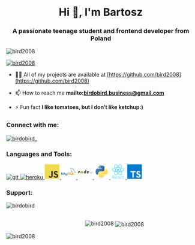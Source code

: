 <h1 align="center">Hi 👋, I'm Bartosz</h1>
<h3 align="center">A passionate teenage student and frontend developer from Poland</h3>

<p align="left"> <img src="https://komarev.com/ghpvc/?username=bird2008&label=Profile%20views&color=0e75b6&style=flat" alt="bird2008" /> </p>

<p align="left"> <a href="https://github.com/ryo-ma/github-profile-trophy"><img src="https://github-profile-trophy.vercel.app/?username=bird2008" alt="bird2008" /></a> </p>

- 👨‍💻 All of my projects are available at [https://github.com/bird2008](https://github.com/bird2008)

- 📫 How to reach me **mailto:birdobird.business@gmail.com**

- ⚡ Fun fact **I like tomatoes, but I don’t like ketchup:)**

<h3 align="left">Connect with me:</h3>
<p align="left">
<a href="https://instagram.com/birdobird_" target="blank"><img align="center" src="https://raw.githubusercontent.com/rahuldkjain/github-profile-readme-generator/master/src/images/icons/Social/instagram.svg" alt="birdobird_" height="30" width="40" /></a>
</p>

<h3 align="left">Languages and Tools:</h3>
<p align="left"> <a href="https://git-scm.com/" target="_blank" rel="noreferrer"> <img src="https://www.vectorlogo.zone/logos/git-scm/git-scm-icon.svg" alt="git" width="40" height="40"/> </a> <a href="https://heroku.com" target="_blank" rel="noreferrer"> <img src="https://www.vectorlogo.zone/logos/heroku/heroku-icon.svg" alt="heroku" width="40" height="40"/> </a> <a href="https://developer.mozilla.org/en-US/docs/Web/JavaScript" target="_blank" rel="noreferrer"> <img src="https://raw.githubusercontent.com/devicons/devicon/master/icons/javascript/javascript-original.svg" alt="javascript" width="40" height="40"/> </a> <a href="https://www.mysql.com/" target="_blank" rel="noreferrer"> <img src="https://raw.githubusercontent.com/devicons/devicon/master/icons/mysql/mysql-original-wordmark.svg" alt="mysql" width="40" height="40"/> </a> <a href="https://nodejs.org" target="_blank" rel="noreferrer"> <img src="https://raw.githubusercontent.com/devicons/devicon/master/icons/nodejs/nodejs-original-wordmark.svg" alt="nodejs" width="40" height="40"/> </a> <a href="https://www.python.org" target="_blank" rel="noreferrer"> <img src="https://raw.githubusercontent.com/devicons/devicon/master/icons/python/python-original.svg" alt="python" width="40" height="40"/> </a> <a href="https://reactjs.org/" target="_blank" rel="noreferrer"> <img src="https://raw.githubusercontent.com/devicons/devicon/master/icons/react/react-original-wordmark.svg" alt="react" width="40" height="40"/> </a> <a href="https://www.typescriptlang.org/" target="_blank" rel="noreferrer"> <img src="https://raw.githubusercontent.com/devicons/devicon/master/icons/typescript/typescript-original.svg" alt="typescript" width="40" height="40"/> </a> </p>

<h3 align="left">Support:</h3>
<p><a href="https://ko-fi.com/birdobird "> <img align="left" src="https://cdn.ko-fi.com/cdn/kofi3.png?v=3" height="50" width="210" alt="birdobird " /></a></p><br><br>

<p><img align="left" src="https://github-readme-stats.vercel.app/api/top-langs?username=bird2008&show_icons=true&locale=en&layout=compact" alt="bird2008" /></p>

<p>&nbsp;<img align="center" src="https://github-readme-stats.vercel.app/api?username=bird2008&show_icons=true&locale=en" alt="bird2008" /></p>

<p><img align="center" src="https://github-readme-streak-stats.herokuapp.com/?user=bird2008&" alt="bird2008" /></p>

